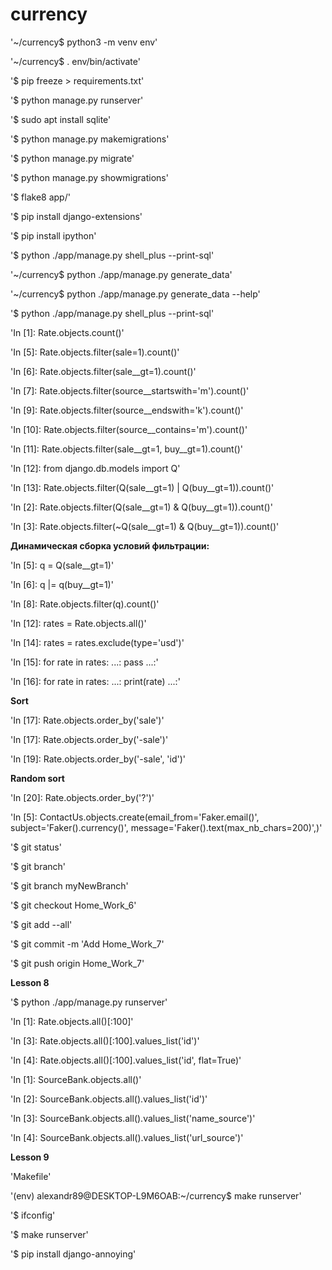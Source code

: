 # currency

'~/currency$ python3 -m venv env'

'~/currency$ . env/bin/activate'

'$ pip freeze > requirements.txt'

'$ python manage.py runserver'

'$ sudo apt install sqlite'

'$ python manage.py makemigrations'

'$ python manage.py migrate'

'$ python manage.py showmigrations'

'$ flake8 app/'

'$ pip install django-extensions'

'$ pip install ipython'

'$ python ./app/manage.py shell_plus --print-sql'

'~/currency$ python ./app/manage.py generate_data'

'~/currency$ python ./app/manage.py generate_data --help'

'$ python ./app/manage.py shell_plus --print-sql'

'In [1]: Rate.objects.count()'

'In [5]: Rate.objects.filter(sale=1).count()'

'In [6]: Rate.objects.filter(sale__gt=1).count()'

'In [7]: Rate.objects.filter(source__startswith='m').count()'

'In [9]: Rate.objects.filter(source__endswith='k').count()'

'In [10]: Rate.objects.filter(source__contains='m').count()'

'In [11]: Rate.objects.filter(sale__gt=1, buy__gt=1).count()'

'In [12]: from django.db.models import Q'

'In [13]: Rate.objects.filter(Q(sale__gt=1) | Q(buy__gt=1)).count()'

'In [2]: Rate.objects.filter(Q(sale__gt=1) & Q(buy__gt=1)).count()'

'In [3]: Rate.objects.filter(~Q(sale__gt=1) & Q(buy__gt=1)).count()'


**Динамическая сборка условий фильтрации:**

'In [5]: q = Q(sale__gt=1)'

'In [6]: q |= q(buy__gt=1)'

'In [8]: Rate.objects.filter(q).count()'

'In [12]: rates = Rate.objects.all()'

'In [14]: rates = rates.exclude(type='usd')'

'In [15]: for rate in rates:
    ...:     pass
    ...:'

'In [16]: for rate in rates:
    ...:     print(rate)
    ...:'

**Sort**

'In [17]: Rate.objects.order_by('sale')'

'In [17]: Rate.objects.order_by('-sale')'

'In [19]: Rate.objects.order_by('-sale', 'id')'

**Random sort**

'In [20]: Rate.objects.order_by('?')'

'In [5]: ContactUs.objects.create(email_from='Faker.email()', subject='Faker().currency()', message='Faker().text(max_nb_chars=200)',)'

'$ git status'

'$ git branch'

'$ git branch myNewBranch'

'$ git checkout Home_Work_6'

'$ git add --all'

'$ git commit -m 'Add Home_Work_7'

'$ git push origin Home_Work_7'

**Lesson 8**

'$ python ./app/manage.py runserver'

'In [1]: Rate.objects.all()[:100]'

'In [3]: Rate.objects.all()[:100].values_list('id')'

'In [4]: Rate.objects.all()[:100].values_list('id', flat=True)'

'In [1]: SourceBank.objects.all()'

'In [2]: SourceBank.objects.all().values_list('id')'

'In [3]: SourceBank.objects.all().values_list('name_source')'

'In [4]: SourceBank.objects.all().values_list('url_source')'

**Lesson 9**

'Makefile'

'(env) alexandr89@DESKTOP-L9M6OAB:~/currency$ make runserver'

'$ ifconfig'

'$ make runserver'

'$ pip install django-annoying'



